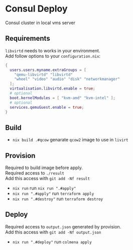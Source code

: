 # Consul Deploy

Consul cluster in local vms server

## Requirements
`libvirtd` needs to works in your environment.  
Add follow options to your `configuration.nix`:  
``` nix
{
  users.users.myname.extraGroups = [
    "qemu-libvirtd" "libvirtd" 
    "wheel" "video" "audio" "disk" "networkmanager"
  ]; 
  virtualisation.libvirtd.enable = true;
  # optional
  boot.kernelModules = [ "kvm-amd" "kvm-intel" ];
  # optional
  services.qemuGuest.enable = true;
}
```
## Build

* `nix build .#qcow` genarate `qcow2` image to use in `livirt`  

## Provision
Required to build image before apply.  
Required access to `./result`  
Add this access with `git add -Nf result`  
* `nix run` run `nix run ".#apply"`
* `nix run ".#apply"` run `terraform apply`
* `nix run ".#destroy"` run `terraform destroy`

## Deploy
Required access to `output.json` generated by provision.  
Add this access with `git add -Nf output.json`  
* `nix run ".#deploy"` run `colmena apply`
